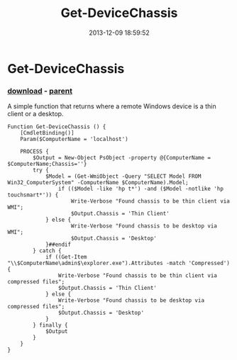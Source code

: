 ﻿---
pid:            4683
poster:         Adam Bertram
title:          Get-DeviceChassis
date:           2013-12-09 18:59:52
format:         posh
parent:         4682
parent:         4682

---

# Get-DeviceChassis

### [download](4683.ps1) - [parent](4682.md)

A simple function that returns where a remote Windows device is a thin client or a desktop.

```posh
Function Get-DeviceChassis () {
    [CmdletBinding()]
    Param($ComputerName = 'localhost')
 
    PROCESS { 
        $Output = New-Object PsObject -property @{ComputerName = $ComputerName;Chassis=''}
        try {
            $Model = (Get-WmiObject -Query "SELECT Model FROM Win32_ComputerSystem" -ComputerName $ComputerName).Model;
                if (($Model -like 'hp t*') -and ($Model -notlike 'hp touchsmart*')) {
                    Write-Verbose "Found chassis to be thin client via WMI";
                    $Output.Chassis = 'Thin Client'
	    	} else {
                    Write-Verbose "Found chassis to be desktop via WMI";
                    $Output.Chassis = 'Desktop'
	    	}##endif
        } catch {
            if ((Get-Item "\\$ComputerName\admin$\explorer.exe").Attributes -match 'Compressed') {
                Write-Verbose "Found chassis to be thin client via compressed files";
                $Output.Chassis = 'Thin Client'
            } else {
                Write-Verbose "Found chassis to be desktop via compressed files";
                $Output.Chassis = 'Desktop'
            }
        } finally {
            $Output
        }
    }
}
```
